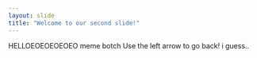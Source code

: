 ```yaml
---
layout: slide
title: "Welcome to our second slide!"
---
```

HELLOEOEOEOEOEO meme botch
Use the left arrow to go back! i guess..
